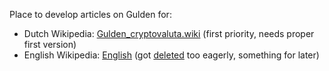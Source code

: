Place to develop articles on Gulden for:
* Dutch Wikipedia: [Gulden_cryptovaluta.wiki](Gulden_cryptovaluta.wiki) (first priority, needs proper first version)
* English Wikipedia: [English](en.wiki) (got [deleted](http://deletionpedia.org/en/Gulden_(digital_currency)) too eagerly, something for later)
